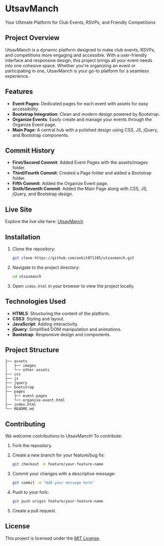 # UtsavManch

Your Ultimate Platform for Club Events, RSVPs, and Friendly Competitions

## Project Overview

UtsavManch is a dynamic platform designed to make club events, RSVPs, and competitions more engaging and accessible. With a user-friendly interface and responsive design, this project brings all your event needs into one cohesive space. Whether you're organizing an event or participating in one, UtsavManch is your go-to platform for a seamless experience.

## Features

- **Event Pages**: Dedicated pages for each event with assets for easy accessibility.
- **Bootstrap Integration**: Clean and modern design powered by Bootstrap.
- **Organize Events**: Easily create and manage your events through the Organize Event page.
- **Main Page**: A central hub with a polished design using CSS, JS, jQuery, and Bootstrap components.

## Commit History

- **First/Second Commit**: Added Event Pages with the assets/images folder.
- **Third/Fourth Commit**: Created a Page folder and added a Bootstrap folder.
- **Fifth Commit**: Added the Organize Event page.
- **Sixth/Seventh Commit**: Added the Main Page along with CSS, JS, jQuery, and Bootstrap design.

## Live Site

Explore the live site here: [UtsavManch](https://utsav-manch.vercel.app/)

## Installation

1. Clone the repository:

   ```bash
   git clone https://github.com/ankit071105/utsavmanch.git
   ```

2. Navigate to the project directory:

   ```bash
   cd utsavmanch
   ```

3. Open `index.html` in your browser to view the project locally.

## Technologies Used

- **HTML5**: Structuring the content of the platform.
- **CSS3**: Styling and layout.
- **JavaScript**: Adding interactivity.
- **jQuery**: Simplified DOM manipulation and animations.
- **Bootstrap**: Responsive design and components.

## Project Structure

```
├── assets
│   ├── images
│   └── other assets
├── css
├── js
├── jquery
├── bootstrap
├── pages
│   ├── event-pages
│   └── organise-event.html
├── index.html
└── README.md
```

## Contributing

We welcome contributions to UtsavManch! To contribute:

1. Fork the repository.
2. Create a new branch for your feature/bug fix:

   ```bash
   git checkout -b feature/your-feature-name
   ```

3. Commit your changes with a descriptive message:

   ```bash
   git commit -m "Add your message here"
   ```

4. Push to your fork:

   ```bash
   git push origin feature/your-feature-name
   ```

5. Create a pull request.

## License

This project is licensed under the [MIT License](LICENSE).

